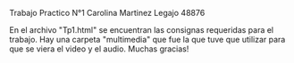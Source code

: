 Trabajo Practico N°1
Carolina Martinez 
Legajo 48876

En el archivo "Tp1.html" se encuentran las consignas requeridas para el trabajo. Hay una carpeta "multimedia" que fue la que tuve que utilizar para que se viera el video y el audio. 
Muchas gracias! 
